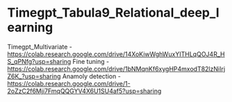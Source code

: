 # Timegpt_Tabula9_Relational_deep_learning


Timegpt_Multivariate - https://colab.research.google.com/drive/14XoKiwWghWuxYITHLqQOJ4R_HS_qPNfg?usp=sharing
Fine tuning - https://colab.research.google.com/drive/1bNMqnKf6xygHP4mxodT82lzNiIrjZ6K_?usp=sharing
Anamoly detection - https://colab.research.google.com/drive/1-2oZzC2f6Mji7FmqQQGYV4X6U1SU4af5?usp=sharing
